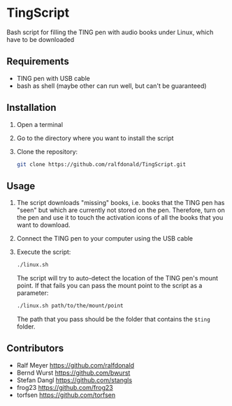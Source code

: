 # TingScript
Bash script for filling the TING pen with audio books under Linux, which have to be downloaded

## Requirements
- TING pen with USB cable
- bash as shell (maybe other can run well, but can't be guaranteed)


## Installation

1. Open a terminal

2. Go to the directory where you want to install the script

3. Clone the repository:

   ```bash
   git clone https://github.com/ralfdonald/TingScript.git
   ```

## Usage
1. The script downloads "missing" books, i.e. books that the TING pen has "seen" but which are currently not stored on the pen. Therefore, turn on the pen and
use it to touch the activation icons of all the books that you want to download.

2. Connect the TING pen to your computer using the USB cable

3. Execute the script:

   ```bash
   ./linux.sh
   ```

   The script will try to auto-detect the location of the TING pen's mount
   point. If that fails you can pass the mount point to the script as a
   parameter:

   ```bash
   ./linux.sh path/to/the/mount/point
   ```

   The path that you pass should be the folder that contains the ``$ting``
   folder.

## Contributors
- Ralf Meyer https://github.com/ralfdonald
- Bernd Wurst https://github.com/bwurst
- Stefan Dangl https://github.com/stangls
- frog23 https://github.com/frog23
- torfsen https://github.com/torfsen
